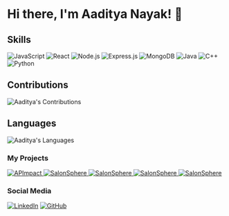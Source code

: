 # Hi there, I'm Aaditya Nayak! 👋

## Skills
<img src="https://img.shields.io/badge/JavaScript-F7DF1E?style=for-the-badge&logo=javascript&logoColor=black" alt="JavaScript"/> <img src="https://img.shields.io/badge/React-61DAFB?style=for-the-badge&logo=react&logoColor=black" alt="React"/> <img src="https://img.shields.io/badge/Node.js-339933?style=for-the-badge&logo=node.js&logoColor=white" alt="Node.js"/> <img src="https://img.shields.io/badge/Express.js-000000?style=for-the-badge&logo=express&logoColor=white" alt="Express.js"/> <img src="https://img.shields.io/badge/MongoDB-47A248?style=for-the-badge&logo=mongodb&logoColor=white" alt="MongoDB"/> <img src="https://img.shields.io/badge/Java-007396?style=for-the-badge&logo=java&logoColor=white" alt="Java"/> <img src="https://img.shields.io/badge/C++-00599C?style=for-the-badge&logo=c%2B%2B&logoColor=white" alt="C++"/><img src="https://img.shields.io/badge/Python-3776AB?style=for-the-badge&logo=python&logoColor=white" alt="Python"/> 


## Contributions
![Aaditya's Contributions](https://github-readme-stats.vercel.app/api?username=AadityaNayak&show_icons=true&count_private=true&hide=stars,prs&theme=react&include_all_commits=true)

## Languages
![Aaditya's Languages](https://github-readme-stats.vercel.app/api/top-langs/?username=AadityaNayak&layout=compact&theme=react)

<h3 align="left">My Projects</h3>

<p align="left">
  <a href="https://github.com/AadityaNayak/APImpact">
    <img src="https://github-readme-stats.vercel.app/api/pin/?username=AadityaNayak&repo=APImpact&theme=dark" alt="APImpact" />
  </a>
  <a href="https://github.com/AadityaNayak/SalonSphere">
    <img src="https://github-readme-stats.vercel.app/api/pin/?username=AadityaNayak&repo=SalonSphere&theme=dark" alt="SalonSphere" />
  </a>
  <a href="https://github.com/AadityaNayak/InventoMate">
    <img src="https://github-readme-stats.vercel.app/api/pin/?username=AadityaNayak&repo=InventoMate&theme=dark" alt="SalonSphere" />
  </a>
  <a href="https://github.com/AadityaNayak/Algorithms-Java">
    <img src="https://github-readme-stats.vercel.app/api/pin/?username=AadityaNayak&repo=Algorithms-Java&theme=dark" alt="SalonSphere" />
  </a>
  <a href="https://github.com/AadityaNayak/ShopMax">
    <img src="https://github-readme-stats.vercel.app/api/pin/?username=AadityaNayak&repo=ShopMax&theme=dark" alt="SalonSphere" />
  </a>
</p>

### Social Media
<a href="https://www.linkedin.com/in/aaditya-nayak-an73a8208/"><img alt="LinkedIn" src="https://img.shields.io/badge/LinkedIn-0077B5?style=for-the-badge&logo=linkedin&logoColor=white"/></a> <a href="https://github.com/AadityaNayak"><img alt="GitHub" src="https://img.shields.io/badge/GitHub-100000?style=for-the-badge&logo=github&logoColor=white"/></a>
